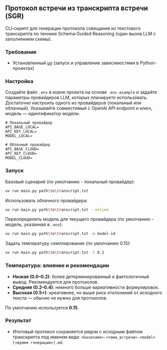 ## Протокол встречи из транскрипта встречи (SGR)

CLI‑скрипт для генерации протокола совещания из текстового транскрипта по технике Schema‑Guided Reasoning (один вызов LLM с заполнением схемы).

### Требования
- Установленный [uv](https://github.com/astral-sh/uv?tab=readme-ov-file#installation) (запуск и управление зависимостями в Python-проектах)

### Настройка
Создайте файл `.env` в корне проекта на основе `.env.example` и задайте параметры провайдеров LLM, которых планируете использовать.
Достаточно настроить одного из провайдеров (локальный или облачный). Указывайте совместимый с OpenAI API endpoint и ключ, модель — идентификатор модели.

```env
# Локальный провайдер
API_BASE_LOCAL=
API_KEY_LOCAL=
MODEL_LOCAL=

# Облачный провайдер
API_BASE_CLOUD=
API_KEY_CLOUD=
MODEL_CLOUD=
```

### Запуск
Базовый сценарий (по умолчанию - локальный провайдер):

```bash
uv run main.py path\to\transcript.txt
```

Использовать облачного провайдера:

```bash
uv run main.py path\to\transcript.txt --online
```

Переопределить модель для текущего провайдера (по умолчанию - модель, указанная в `.env`):

```bash
uv run main.py path\to\transcript.txt -m model-id
```

Задать температуру семплирования (по умолчанию 0.15):

```bash
uv run main.py path\to\transcript.txt -t 0.2
```

### Температура: влияние и рекомендации
- **Низкая (0.0–0.2)**: более детерминированный и фактологичный вывод. Рекомендуется для протоколов.
- **Средняя (0.2–0.4)**: немного больше вариативности формулировок.
- **Высокая (0.5+)**: креативнее, но выше риск отклонений от исходного текста — обычно не нужно для протоколов.

По умолчанию используется **0.15**.

### Результат
- Итоговый протокол сохраняется рядом с исходным файлом транскрипта под именем вида:
  `<basename>-<тема_встречи>-<model>[<время генерации>].md`.



